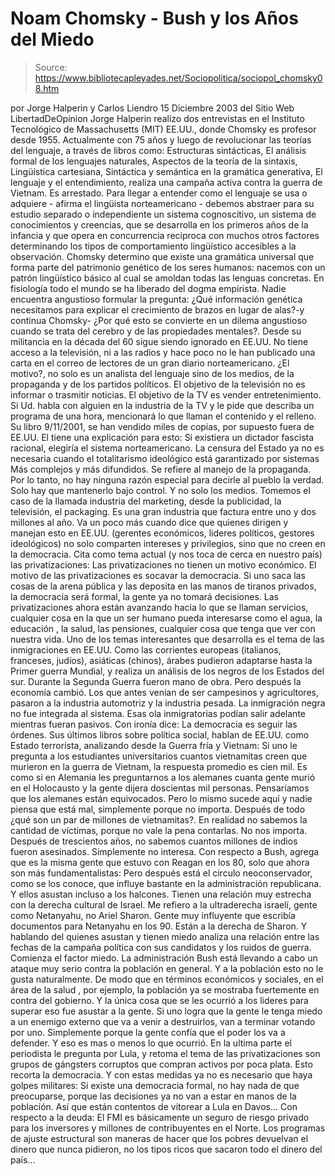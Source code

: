 # Noam Chomsky - Bush y los Años del Miedo

> Source: https://www.bibliotecapleyades.net/Sociopolitica/sociopol_chomsky08.htm

por Jorge Halperin y Carlos Liendro
15 Diciembre 2003
del Sitio Web
LibertadDeOpinion
Jorge Halperin realizo dos entrevistas en el
Instituto Tecnológico de
Massachusetts (MIT) EE.UU., donde Chomsky es profesor desde 1955.
Actualmente
con 75 años y luego de revolucionar las teorías del lenguaje, a través de
libros como: Estructuras sintácticas, El análisis formal de los lenguajes
naturales, Aspectos de la teoría de la sintaxis, Lingüística cartesiana,
Sintáctica y semántica en la gramática generativa, El lenguaje y el
entendimiento, realiza una campaña activa contra la guerra de Vietnam.
Es
arrestado.
Para llegar a entender como el lenguaje se usa o adquiere - afirma el
lingüista norteamericano - debemos abstraer para su estudio separado o
independiente un sistema cognoscitivo, un sistema de conocimientos y
creencias, que se desarrolla en los primeros años de la infancia y que opera
en concurrencia reciproca con muchos otros factores determinando los tipos
de comportamiento lingüístico accesibles a la observación.
Chomsky determino
que existe una gramática universal que forma parte del patrimonio genético
de los seres humanos: nacemos con un patrón lingüístico básico al cual se
amoldan todas las lenguas concretas. En fisiología todo el mundo se ha
liberado del dogma empirista.
Nadie encuentra angustioso formular la
pregunta:
¿Qué información genética necesitamos para explicar el crecimiento
de brazos en lugar de alas?-y continua Chomsky- ¿Por qué esto se convierte
en un dilema angustioso cuando se trata del cerebro y de las propiedades
mentales?.
Desde su militancia en la década del 60 sigue siendo ignorado en
EE.UU. No
tiene acceso a la televisión, ni a las radios y hace poco no le han
publicado una carta en el correo de lectores de un gran diario
norteamericano. ¿El motivo?, no solo es un analista del lenguaje sino de los
medios, de la propaganda y de los partidos políticos. El objetivo de la
televisión no es informar o trasmitir noticias.
El objetivo de la TV es
vender entretenimiento.
Si Ud. habla con alguien en la industria de la TV y
le pide que describa un programa de una hora, mencionará lo que llaman el
contenido y el relleno.
Su libro
9/11/2001, se han vendido miles de copias, por supuesto fuera de
EE.UU. El tiene una explicación para esto: Si existiera un dictador fascista
racional, elegiría el sistema norteamericano. La censura del Estado ya no es
necesaria cuando el totalitarismo ideológico está garantizado por sistemas
Más complejos y más difundidos. Se refiere al manejo de la propaganda.
Por
lo tanto, no hay ninguna razón especial para decirle al pueblo la verdad.
Solo hay que mantenerlo bajo control. Y no solo los medios. Tomemos el caso
de la llamada industria del marketing, desde la publicidad, la televisión,
el packaging. Es una gran industria que factura entre uno y dos millones al
año. Va un poco más cuando dice que quienes dirigen y manejan esto en
EE.UU. (gerentes económicos, lideres políticos, gestores ideológicos) no solo
comparten intereses y privilegios, sino que no creen en la democracia.
Cita
como tema actual (y nos toca de cerca en nuestro país) las privatizaciones:
Las privatizaciones no tienen un motivo económico. El motivo de las
privatizaciones es socavar la democracia.
Si uno saca las cosas de la arena
pública y las deposita en las manos de tiranos privados, la democracia será
formal, la gente ya no tomará decisiones. Las privatizaciones ahora están
avanzando hacia lo que se llaman servicios, cualquier cosa en la que un ser
humano pueda interesarse como el agua, la educación , la salud, las
pensiones, cualquier cosa que tenga que ver con nuestra vida.
Uno de los temas interesantes que desarrolla es el tema de las inmigraciones
en EE.UU. Como las corrientes europeas (italianos, franceses, judíos),
asiáticas (chinos), árabes pudieron adaptarse hasta la Primer guerra Mundial,
y realiza un análisis de los negros de los Estados del sur. Durante la
Segunda Guerra fueron mano de obra. Pero después la economía cambió. Los que
antes venían de ser campesinos y agricultores, pasaron a la industria
automotriz y la industria pesada. La inmigración negra no fue integrada al
sistema. Esas ola inmigratorias podían salir adelante mientras fueran
pasivos.
Con ironía dice:
La democracia es seguir las órdenes.
Sus últimos libros sobre política social, hablan de
EE.UU. como Estado
terrorista, analizando desde la Guerra fría y Vietnam: Si uno le pregunta a
los estudiantes universitarios cuantos vietnamitas creen que murieron en la
guerra de Vietnam, la respuesta promedio es cien mil. Es como si en Alemania
les preguntarnos a los alemanes cuanta gente murió en el Holocausto y la
gente dijera doscientas mil personas. Pensaríamos que los alemanes están
equivocados.
Pero lo mismo sucede aquí y nadie piensa que
está mal,
simplemente porque no importa. Después de todo ¿qué son un par de millones
de vietnamitas?. En realidad no sabemos la cantidad de víctimas, porque no
vale la pena contarlas. No nos importa. Después de trescientos años, no
sabemos cuantos millones de indios fueron asesinados. Simplemente no
interesa.
Con respecto a Bush, agrega que es la misma gente que estuvo con Reagan en
los 80, solo que ahora son más fundamentalistas: Pero después está el
circulo neoconservador, como se los conoce, que influye bastante en la
administración republicana. Y ellos asustan incluso a los halcones. Tienen
una relación muy estrecha con la derecha cultural de Israel. Me refiero a la
ultraderecha israelí, gente como Netanyahu, no Ariel Sharon. Gente muy
influyente que escribía documentos para Netanyahu en los 90. Están a la
derecha de Sharon.
Y hablando del quienes asustan y tienen miedo analiza una
relación entre las fechas de la campaña política con sus candidatos y los
ruidos de guerra. Comienza el factor miedo. La administración Bush está
llevando a cabo un ataque muy serio contra la población en general. Y a la
población esto no le gusta naturalmente. De modo que en términos económicos
y sociales, en el área de la salud , por ejemplo, la población ya se
mostraba fuertemente en contra del gobierno.
Y la única cosa que se les
ocurrió a los lideres para superar eso fue asustar a la gente. Si uno logra
que la gente le tenga miedo a un enemigo externo que va a venir a
destruirlos, van a terminar votando por uno. Simplemente porque la gente
confía que el poder los va a defender. Y eso es mas o menos lo que ocurrió.
En la ultima parte el periodista le pregunta por Lula, y retoma el tema de
las privatizaciones son grupos de gángsters corruptos que compran activos
por poca plata. Esto recorta la democracia.
Y con estas medidas ya no es
necesario que haya golpes militares:
Si existe una democracia formal, no hay
nada de que preocuparse, porque las decisiones ya no van a estar en manos de
la población.
Así que están contentos de vitorear a Lula en Davos... Con
respecto a la deuda: El
FMI es básicamente un seguro de riesgo privado para
los inversores y millones de contribuyentes en el Norte.
Los programas de
ajuste estructural son maneras de hacer que los pobres devuelvan el dinero
que nunca pidieron, no los tipos ricos que sacaron todo el dinero del país...
